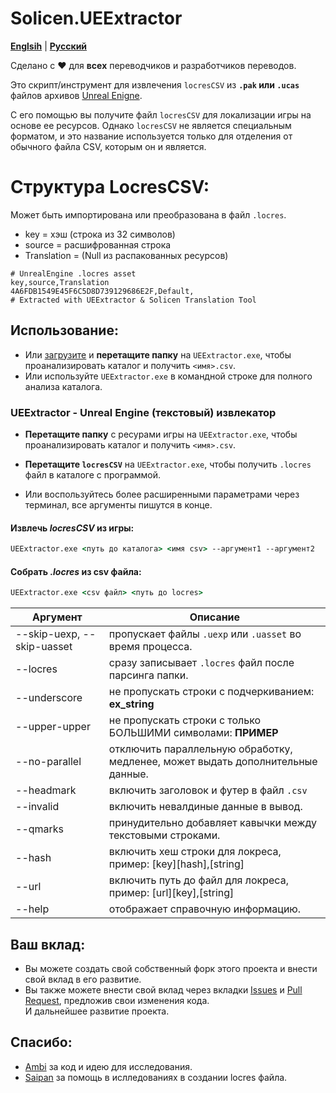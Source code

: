 # Solicen.UEExtractor

[**Englsih**](/README.md) | [**Русский**](./docs/ru/README.ru.md)

Сделано с ❤️ для **всех** переводчиков и разработчиков переводов.

Это скрипт/инструмент для извлечения `locresCSV` из **`.pak` или `.ucas`** файлов архивов [Unreal Enigne](https://www.unrealengine.com/).

С его помощью вы получите файл `locresCSV` для локализации игры на основе ее ресурсов. Однако `locresCSV` не является специальным форматом, и это название используется только для отделения от обычного файла CSV, которым он и является.

# Структура LocresCSV:
Может быть импортирована или преобразована в файл `.locres`.
- key = хэш (строка из 32 символов) 
- source = расшифрованная строка
- Translation = (Null из распакованных ресурсов)
```
# UnrealEngine .locres asset
key,source,Translation
4A6FDB1549E45F6C5D8D739129686E2F,Default,
# Extracted with UEExtractor & Solicen Translation Tool
```

## Использование:
* Или [загрузите](https://github.com/SolicenTEAM/UEExtractor/releases) и **перетащите папку** на `UEExtractor.exe`, чтобы проанализировать каталог и получить `<имя>.csv`.
* Или используйте `UEExtractor.exe` в командной строке для полного анализа каталога.

### UEExtractor - Unreal Engine (текстовый) извлекатор
* **Перетащите папку** с ресурами игры на `UEExtractor.exe`, чтобы проанализировать каталог и получить `<имя>.csv`. 
- **Перетащите `locresCSV`** на `UEExtractor.exe`, чтобы получить `.locres` файл в каталоге с программой.
* Или воспользуйтесь более расширенными параметрами через терминал, все аргументы пишутся в конце.

#### Извлечь *locresCSV* из игры:
```cmd
UEExtractor.exe <путь до каталога> <имя csv> --аргумент1 --аргумент2
```

#### Собрать *.locres* из csv файла:
```cmd
UEExtractor.exe <csv файл> <путь до locres> 
```


| Аргумент | Описание |
|----------|-------------|
| --skip-uexp, --skip-uasset | пропускает файлы `.uexp` или `.uasset` во время процесса.
| --locres | сразу записывает `.locres` файл после парсинга папки.
| --underscore | не пропускать строки с подчеркиванием: **ex_string**
| --upper-upper | не пропускать строки с только БОЛЬШИМИ символами: **ПРИМЕР**
| --no-parallel | отключить параллельную обработку, медленее, может выдать дополнительные данные.
| --headmark | включить заголовок и футер в файл `.csv`
| --invalid | включить невалдиные данные в вывод.
| --qmarks | принудительно добавляет кавычки между текстовыми строками.
| --hash | включить хеш строки для локреса, пример: [key][hash],[string]
| --url | включить путь до файл для локреса, пример: [url][key],[string]
| --help | отображает справочную информацию.


## Ваш вклад:
* Вы можете создать свой собственный форк этого проекта и внести свой вклад в его развитие.
* Вы также можете внести свой вклад через вкладки [Issues](https://github.com/SolicenTEAM/UEExtractor/issues) и [Pull Request](https://github.com/SolicenTEAM/UEExtractor/pulls), предложив свои изменения кода.<br>И дальнейшее развитие проекта. 

## Спасибо:
- [Ambi](https://github.com/JunkBeat) за код и идею для исследования. 
- [Saipan](https://github.com/Saipan0) за помощь в ислледованиях в создании locres файла.
